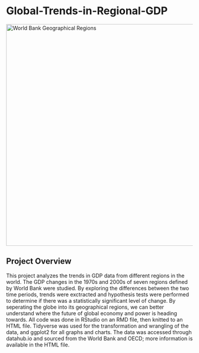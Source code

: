 # Global-Trends-in-Regional-GDP
<img src="https://datatopics.worldbank.org/sdgatlas/archive/2017/images/figures-png/WLD-region-map.png" alt="World Bank Geographical Regions" width="600">

## Project Overview
This project analyzes the trends in GDP data from different regions in the world. The GDP changes in the 1970s and 2000s of seven regions defined by World Bank were studied. By exploring the differences between the two time periods, trends were exctracted and hypothesis tests were performed to determine if there was a statistically significant level of change. By seperating the globe into its geographical regions, we can better understand where the future of global economy and power is heading towards. All code was done in RStudio on an RMD file, then knitted to an HTML file. Tidyverse was used for the transformation and wrangling of the data, and ggplot2 for all graphs and charts. The data was accessed through datahub.io and sourced from the World Bank and OECD; more information is available in the HTML file.
